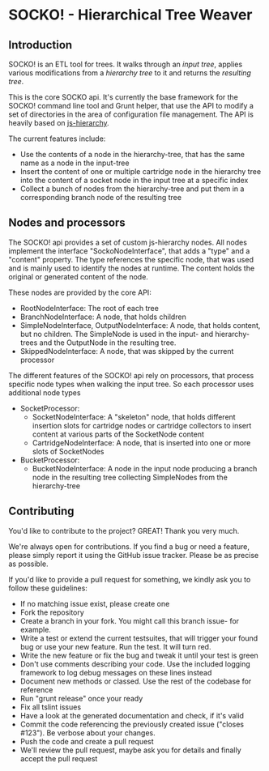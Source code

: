 # SOCKO! - Hierarchical Tree Weaver

## Introduction

SOCKO! is an ETL tool for trees. It walks through an *input tree*, applies various modifications from a *hierarchy tree* to it and returns the *resulting tree*.

This is the core SOCKO api. It's currently the base framework for the SOCKO! command line tool and Grunt helper, that use the API to modify a set of directories in the area of configuration file management. The API is heavily based on [js-hierarchy](https://www.npmjs.com/package/js-hierarchy).

The current features include:

* Use the contents of a node in the hierarchy-tree, that has the same name as a node in the input-tree
* Insert the content of one or multiple cartridge node in the hierarchy tree into the content of a socket node in the input tree at a specific index
* Collect a bunch of nodes from the hierarchy-tree and put them in a corresponding branch node of the resulting tree

## Nodes and processors

The SOCKO! api provides a set of custom js-hierarchy nodes. All nodes implement the interface "SockoNodeInterface", that adds a "type" and a "content" property. The type references the specific node, that was used and is mainly used to identify the nodes at runtime. The content holds the original or generated content of the node.

These nodes are provided by the core API:

* RootNodeInterface: The root of each tree
* BranchNodeInterface: A node, that holds children
* SimpleNodeInterface, OutputNodeInterface: A node, that holds content, but no children. The SimpleNode is used in the input- and hierarchy-trees and the OutputNode in the resulting tree.
* SkippedNodeInterface: A node, that was skipped by the current processor

The different features of the SOCKO! api rely on processors, that process specific node types when walking the input tree. So each processor uses additional node types

* SocketProcessor:
  - SocketNodeInterface: A "skeleton" node, that holds different insertion slots for cartridge nodes or cartridge collectors to insert content at various parts of the SocketNode content
  - CartridgeNodeInterface: A node, that is inserted into one or more slots of SocketNodes
* BucketProcessor:
  - BucketNodeInterface: A node in the input node producing a branch node in the resulting tree collecting SimpleNodes from the hierarchy-tree

## Contributing

You'd like to contribute to the project? GREAT! Thank you very much.

We're always open for contributions. If you find a bug or need a feature, please simply report it using the GitHub issue tracker. Please be as precise as possible.

If you'd like to provide a pull request for something, we kindly ask you to follow these guidelines:

* If no matching issue exist, please create one
* Fork the repository
* Create a branch in your fork. You might call this branch issue-<issue number> for example.
* Write a test or extend the current testsuites, that will trigger your found bug or use your new feature. Run the test. It will turn red.
* Write the new feature or fix the bug and tweak it until your test is green
* Don't use comments describing your code. Use the included logging framework to log debug messages on these lines instead
* Document new methods or classed. Use the rest of the codebase for reference
* Run "grunt release" once your ready
* Fix all tslint issues
* Have a look at the generated documentation and check, if it's valid
* Commit the code referencing the previously created issue ("closes #123"). Be verbose about your changes.
* Push the code and create a pull request
* We'll review the pull request, maybe ask you for details and finally accept the pull request
